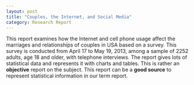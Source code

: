 ```yaml
---
layout: post
title: "Couples, the Internet, and Social Media"
category: Research Report
---
```

This report examines how the Internet and cell phone usage affect the marriages and relationships of couples in USA based on a survey. 
This survey is conducted from April 17 to May 19, 2013, among a sample of 2252 adults, age 18 and older, with telephone interviews.
The report gives lots of statistical data and represents it with charts and tables. This is rather an **objective** report on the subject. 
This report can be a **good source** to represent statistical information in our term report. 
